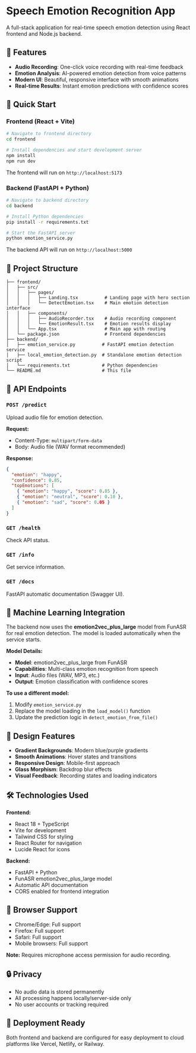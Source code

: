 # Speech Emotion Recognition App

A full-stack application for real-time speech emotion detection using React frontend and Node.js backend.

## 🎯 Features

- **Audio Recording**: One-click voice recording with real-time feedback
- **Emotion Analysis**: AI-powered emotion detection from voice patterns
- **Modern UI**: Beautiful, responsive interface with smooth animations
- **Real-time Results**: Instant emotion predictions with confidence scores

## 🚀 Quick Start

### Frontend (React + Vite)
```bash
# Navigate to frontend directory
cd frontend

# Install dependencies and start development server
npm install
npm run dev
```

The frontend will run on `http://localhost:5173`

### Backend (FastAPI + Python)
```bash
# Navigate to backend directory
cd backend

# Install Python dependencies
pip install -r requirements.txt

# Start the FastAPI server
python emotion_service.py
```

The backend API will run on `http://localhost:5000`

## 📁 Project Structure

```
├── frontend/
│   ├── src/
│   │   ├── pages/
│   │   │   ├── Landing.tsx          # Landing page with hero section
│   │   │   └── DetectEmotion.tsx    # Main emotion detection interface
│   │   ├── components/
│   │   │   ├── AudioRecorder.tsx    # Audio recording component
│   │   │   └── EmotionResult.tsx    # Emotion results display
│   │   └── App.tsx                  # Main app with routing
│   └── package.json                 # Frontend dependencies
├── backend/
│   ├── emotion_service.py          # FastAPI emotion detection service
│   ├── local_emotion_detection.py  # Standalone emotion detection script
│   └── requirements.txt            # Python dependencies
└── README.md                       # This file
```

## 🔧 API Endpoints

### `POST /predict`
Upload audio file for emotion detection.

**Request:**
- Content-Type: `multipart/form-data`
- Body: Audio file (WAV format recommended)

**Response:**
```json
{
  "emotion": "happy",
  "confidence": 0.85,
  "topEmotions": [
    { "emotion": "happy", "score": 0.85 },
    { "emotion": "neutral", "score": 0.10 },
    { "emotion": "sad", "score": 0.05 }
  ]
}
```

### `GET /health`
Check API status.

### `GET /info`
Get service information.

### `GET /docs`
FastAPI automatic documentation (Swagger UI).

## 🔬 Machine Learning Integration

The backend now uses the **emotion2vec_plus_large** model from FunASR for real emotion detection. The model is loaded automatically when the service starts.

**Model Details:**
- **Model**: emotion2vec_plus_large from FunASR
- **Capabilities**: Multi-class emotion recognition from speech
- **Input**: Audio files (WAV, MP3, etc.)
- **Output**: Emotion classification with confidence scores

**To use a different model:**
1. Modify `emotion_service.py` 
2. Replace the model loading in the `load_model()` function
3. Update the prediction logic in `detect_emotion_from_file()`

## 🎨 Design Features

- **Gradient Backgrounds**: Modern blue/purple gradients
- **Smooth Animations**: Hover states and transitions
- **Responsive Design**: Mobile-first approach
- **Glass Morphism**: Backdrop blur effects
- **Visual Feedback**: Recording states and loading indicators

## 🛠 Technologies Used

**Frontend:**
- React 18 + TypeScript
- Vite for development
- Tailwind CSS for styling
- React Router for navigation
- Lucide React for icons

**Backend:**
- FastAPI + Python
- FunASR emotion2vec_plus_large model
- Automatic API documentation
- CORS enabled for frontend integration 

## 📱 Browser Support

- Chrome/Edge: Full support
- Firefox: Full support
- Safari: Full support
- Mobile browsers: Full support

**Note:** Requires microphone access permission for audio recording.

## 🔒 Privacy

- No audio data is stored permanently
- All processing happens locally/server-side only
- No user accounts or tracking required

## 🚀 Deployment Ready

Both frontend and backend are configured for easy deployment to cloud platforms like Vercel, Netlify, or Railway.